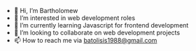 - 👋 Hi, I’m Bartholomew 
- 👀 I’m interested in web development roles
- 🌱 I’m currently learning Javascript for frontend development
- 💞️ I’m looking to collaborate on web development projects
- 📫 How to reach me via batolisis1988@gmail.com

<!---
batolisis/batolisis is a ✨ special ✨ repository because its `README.md` (this file) appears on your GitHub profile.
You can click the Preview link to take a look at your changes.
--->
